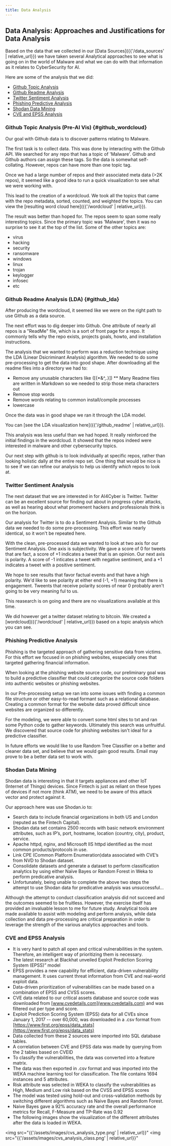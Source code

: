 ```yaml
---
title: Data Analysis
---
```


## Data Analysis: Approaches and Justifications for Data Analysis 

Based on the data that we collected in our [Data Sources]({{'/data_sources' | relative_url}}) we have taken several Analytical approaches to see what is going on in the world of Malware and what we can do with that information as it relates to CyberSecurity for AI.

Here are some of the analysis that we did:

* [Github Topic Analysis](#github_wordcloud)
* [Github Readme Analysis](#github_lda)
* [Twitter Sentiment Analysis](#twitter-sentiment-analysis)
* [Phishing Predictive Analysis](#phishing-predictive-analysis)
* [Shodan Data Mining](#shodan-data-mining)
* [CVE and EPSS Analysis](#cve-and-epss-analysis)

### Github Topic Analysis (Pre-AI Vis) {#github_wordcloud}

Our goal with Github data is to discover patterns relating to Malware.

The first task is to collect data.  This was done by interacting with the Github API.  We searched for any repo that has a topic of 'Malware'.  Github and Github authors can assign these tags.  So the data is somewhat self-collating.  However, repos can have more than one topic tag. 

Once we had a large number of repos and their associated meta data (>2K repos), it seemed like a good idea to run a quick visualization to see what we were working with.

This lead to the creation of a wordcloud.  We took all the topics that came with the repo metadata, sorted, counted, and weighted the topics.  You can view the [resulting word cloud here]({{'/wordcloud' | relative_url}}).

The result was better than hoped for.  The repos seem to span some really interesting topics.  Since the primary topic was 'Malware', then it was no surprise to see it at the top of the list.  Some of the other topics are:
* virus
* hacking
* security
* ransomware
* windows
* linux
* trojan
* keylogger
* infosec
* etc

### Github Readme Analysis (LDA) {#github_lda}

After producing the wordcloud, it seemed like we were on the right path to use Github as a data source.

The next effort was to dig deeper into Github.  One attribute of nearly all repos is a "ReadMe" file, which is a sort of front page for a repo.  It commonly tells why the repo exists, projects goals, howto, and installation instructions.

The analysis that we wanted to perform was a reduction technique using the LDA (Linear Dsicriminant Analysis) algorithm.  We needed to do some pre-processing to get the data into good shape.  After downloading all the readme files into a directory we had to:

* Remove any unusable characters like ([{\*&^,.}])
** Many Readme files are written in Markdown so we needed to strip those meta characters out
* Remove stop words
* Remove words relating to common install/compile processes
* lowercase

Once the data was in good shape we ran it through the LDA model.  

You can [see the LDA visualization here]({{'/github_readme' | relative_url}}).

This analysis was less useful than we had hoped.  It really reinforced the initial findings in the wordcloud.  It showed that the repos indeed were interested in malware and other cybersecurity topics.

Our next step with github is to look individually at specific repos, rather than looking holistic dally at the entire repo set.  One thing that would be nice is to see if we can refine our analysis to help us identify *which* repos to look at.

### Twitter Sentiment Analysis

The next dataset that we are interested in for AI4Cyber is Twitter.  Twitter can be an excellent source for finding out about in progress cyber attacks, as well as hearing about what promenent hackers and professionals think is on the horizon.

Our analysis for Twitter is to do a Sentiment Analysis.  Similar to the Github data we needed to do some pre-processing.  This effort was nearly identical, so it won't be repeated here.

With the clean, pre-processed data we wanted to look at two axis for our Sentiment Analysis.  One axis is subjectivity.  We gave a score of 0 for tweets that are fact, a score of +1 indicates a tweet that is an opinion.  Our next axis is polarity.  A score of -1 inticates a tweet with negative sentiment, and a +1 indicates a tweet with a positive sentiment.

We hope to see results that favor factual events and that have a high polarity.  We'd like to see polarity at either end (-1, +1) meaning that there is engagement.  Tweents that receive polarity scores of near 0 probably aren't going to be very meaning ful to us.

This reasearch is on going and there are no visualizations available at this time.

We did however get a twitter dataset relating to bitcoin.  We created a [wordcloud]({{'/wordcloud' | relative_url}}) based on a topic analysis which you can see.

### Phishing Predictive Analysis

Phishing is the targeted approach of gathering sensitive data from victims.  For this effort we focused in on phishing websites, esspecially ones that targeted gathering financial information.

When looking at the phishing website source code, our preliminary goal was to build a predictive classifier that could categorize the source code folders into authentic websites or phishing websites.

In our Pre-processing setup we ran into some issues with finding a common file structure or other easy-to-read formant such as a relational database.  Creating a common format for the website data proved difficult since websites are organized so differently.

For the modeling, we were able to convert some html sites to txt and ran some Python code to gather keywords.  Ultimately this search was unfruitful.  We discovered that source code for phishing websites isn't ideal for a predictive classifier.

In future efforts we would like to use Random Tree Classifier on a better and cleaner data set, and believe that we would gain good results.  Email may prove to be a better data set to work with.

### Shodan Data Mining

Shodan data is interesting in that it targets appliances and other IoT (Internet of Things) devices.  Since Fintech is just as reliant on these types of devices if not more (think ATM), we need to be aware of this attack vector and protect against it.

Our approach here was use Shodan.io to:

* Search data to include financial organizations in both US and London (reputed as the Fintech Capital).
* Shodan data set contains 2500 records with basic network environment attributes, such as IP’s, port, hostname, location (country, city), product, service.
* Apache httpd, nginx, and Microsoft IIS httpd identified as the most common products/protocols in use.
* Link CPE (Common Platform Enumeration)data associated with CVE’s from NVD to Shodan dataset.
* Consolidate datasets and generate a dataset to perform classification analytics by using either Naïve Bayes or Random Forest in Weka to perform predicative analysis.
* Unfortunately, being unable to complete the above two steps the attempt to use Shodan data for predicative analysis was unsuccessful...

Although the attempt to conduct classification analysis did not succeed and the outcomes seemed to be fruitless. However, the exercise itself has provided an invaluable lesson to me for future study. Analytical tools are made available to assist with modeling and perform analysis, while data collection and data pre-processing are critical preparation in order to leverage the strength of the various analytics approaches and tools.

### CVE and EPSS Analysis

* It is very hard to patch all open and critical vulnerabilities in the system. Therefore, an intelligent way of prioritizing them is necessary.
* The latest research at Blackhat unveiled Exploit Prediction Scoring System (EPSS)” model
* EPSS provides a new capability for efficient, data-driven vulnerability management. It uses current threat information from CVE and real-world exploit data.
* Data-driven prioritization of vulnerabilities can be made based on a combination of EPSS and CVSS scores.
* CVE data related to our critical assets database and source code was downloaded from [www.cvedetails.com](www.cvedetails.com) and was filtered out per type and score.
* Exploit Prediction Scoring System (EPSS) data for all CVEs since January 1, 2017 -- over 60,000, was downloaded in a .csv format from [https://www.first.org/epss/data_stats](https://www.first.org/epss/data_stats)
* Data collected from these 2 sources were imported into SQL database tables.
* A correlation between CVE and EPSS data was made by querying from the 2 tables based on CVEID
* To classify the vulnerabilities, the data was converted into a feature matrix.
* The data was then exported in .csv format and was imported into the WEKA machine learning tool for classification.​ The file contains 1694 instances and 5 attributes.
* Risk attribute was selected in WEKA to classify the vulnerabilities as High, Medium and Low risk based on the CVSS and EPSS scores
* The model was tested using hold-out and cross-validation methods by switching different algorithms such as Naive Bayes and Random Forest. 
* Naive Bayes gave a 92% accuracy rate and the overall performance metrics for Recall, F-Measure and TP-Rate was 0.92
* The following images show the visualization of the different attributes after the data is loaded in WEKA.

<img src="{{'/assets/images/cvs_analysis_type.png' | relative_url}}"
<img src="{{'/assets/images/cvs_analysis_class.png' | relative_url}}"




